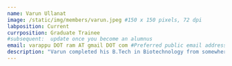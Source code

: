 ```yaml
---
name: Varun Ullanat
image: /static/img/members/varun.jpeg #150 x 150 pixels, 72 dpi
labposition: Current
currposition: Graduate Trainee
#subsequent:  update once you become an alumnus
email: varappu DOT ram AT gmail DOT com #Preferred public email address
description: "Varun completed his B.Tech in Biotechnology from somewhere, Bengaluru. has a Bachelors in Biotech engineering. He is working on inference-based method development projects in integrative modeling."
---
```

